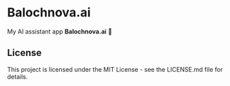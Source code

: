 # Balochnova.ai

My AI assistant app **Balochnova.ai** 🚀

## License
This project is licensed under the MIT License - see the LICENSE.md file for details.
